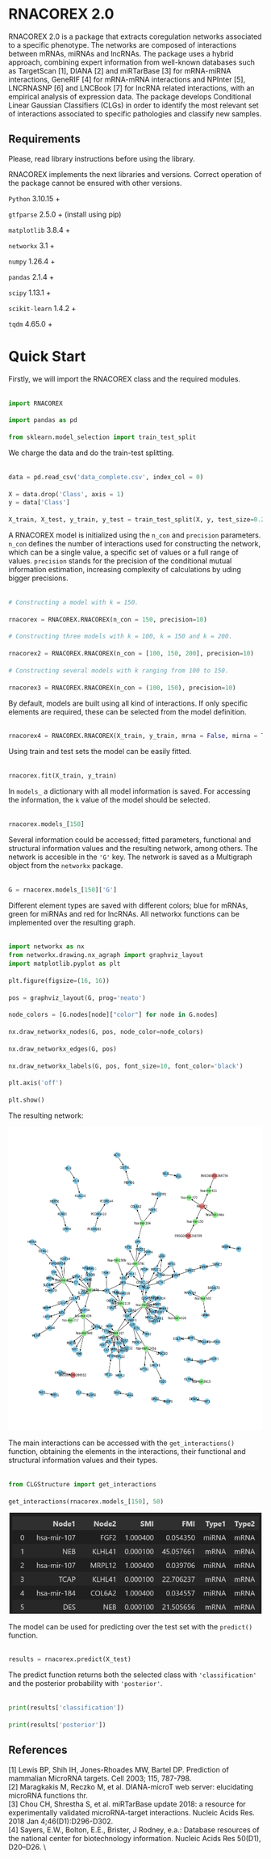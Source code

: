 # RNACOREX 2.0

RNACOREX 2.0 is a package that extracts coregulation networks associated to a specific phenotype. The networks are composed of interactions between mRNAs, miRNAs and lncRNAs. The package uses a hybrid approach, combining expert information from well-known databases such as TargetScan [1], DIANA [2] and miRTarBase [3] for mRNA-miRNA interactions, GeneRIF [4] for mRNA-mRNA interactions and NPInter [5], LNCRNASNP [6] and LNCBook [7] for lncRNA related interactions, with an empirical analysis of expression data. The package develops Conditional Linear Gaussian Classifiers (CLGs) in order to identify the most relevant set of interactions associated to specific pathologies and classify new samples.

## Requirements

Please, read library instructions before using the library.

RNACOREX implements the next libraries and versions. Correct operation of the package cannot be ensured with other versions.

`Python` 3.10.15 +

`gtfparse` 2.5.0 + (install using pip)

`matplotlib` 3.8.4 +

`networkx` 3.1 +

`numpy` 1.26.4 +

`pandas` 2.1.4 +

`scipy` 1.13.1 +

`scikit-learn` 1.4.2 +

`tqdm` 4.65.0 +

# Quick Start

Firstly, we will import the RNACOREX class and the required modules.

```python

import RNACOREX

import pandas as pd

from sklearn.model_selection import train_test_split

```

We charge the data and do the train-test splitting.

```python

data = pd.read_csv('data_complete.csv', index_col = 0)

X = data.drop('Class', axis = 1)
y = data['Class']

X_train, X_test, y_train, y_test = train_test_split(X, y, test_size=0.2, random_state=42)

```

A RNACOREX model is initialized using the `n_con` and `precision` parameters. `n_con` defines the number of interactions used for constructing the network, which can be a single value, a specific set of values or a full range of values. `precision` stands for the precision of the conditional mutual information estimation, increasing complexity of calculations by uding bigger precisions. 

```python

# Constructing a model with k = 150.

rnacorex = RNACOREX.RNACOREX(n_con = 150, precision=10)

# Constructing three models with k = 100, k = 150 and k = 200.

rnacorex2 = RNACOREX.RNACOREX(n_con = [100, 150, 200], precision=10)

# Constructing several models with k ranging from 100 to 150.

rnacorex3 = RNACOREX.RNACOREX(n_con = (100, 150), precision=10)

```

By default, models are built using all kind of interactions. If only specific elements are required, these can be selected from the model definition.

```python

rnacorex4 = RNACOREX.RNACOREX(X_train, y_train, mrna = False, mirna = True, lncrna = True)

```

Using train and test sets the model can be easily fitted.

```python

rnacorex.fit(X_train, y_train)

```

In `models_` a dictionary with all model information is saved. For accessing the information, the `k` value of the model should be selected.

```python

rnacorex.models_[150]

```
Several information could be accessed; fitted parameters, functional and structural information values and the resulting network, among others. The network is accesible in the `'G'` key. The network is saved as a Multigraph object from the `networkx` package.

```python

G = rnacorex.models_[150]['G']

```

Different element types are saved with different colors; blue for mRNAs, green for miRNAs and red for lncRNAs. All networkx functions can be implemented over the resulting graph. 

```python

import networkx as nx
from networkx.drawing.nx_agraph import graphviz_layout
import matplotlib.pyplot as plt

plt.figure(figsize=(16, 16))

pos = graphviz_layout(G, prog='neato')

node_colors = [G.nodes[node]["color"] for node in G.nodes]

nx.draw_networkx_nodes(G, pos, node_color=node_colors)

nx.draw_networkx_edges(G, pos)

nx.draw_networkx_labels(G, pos, font_size=10, font_color='black')

plt.axis('off')

plt.show()

```

The resulting network:

<p align="center">
  <img src="images/network_150.png" alt="Alt Text" width="600" height="600">
</p>

The main interactions can be accessed with the `get_interactions()` function, obtaining the elements in the interactions, their functional and structural information values and their types.

```python

from CLGStructure import get_interactions

get_interactions(rnacorex.models_[150], 50)

```
<p align="center">
  <img src="images/interactions_150.png" alt="Alt Text" width="500" height="200">
</p>

The model can be used for predicting over the test set with the `predict()` function.

```python

results = rnacorex.predict(X_test)

```

The predict function returns both the selected class with `'classification'` and the posterior probability with `'posterior'`.

```python

print(results['classification'])

print(results['posterior'])

```

## References

[1] Lewis BP, Shih IH, Jones-Rhoades MW, Bartel DP. Prediction of mammalian MicroRNA targets. Cell 2003; 115, 787-798. \
[2] Maragkakis M, Reczko M, et al. DIANA-microT web server: elucidating microRNA functions thr. \
[3] Chou CH, Shrestha S, et al. miRTarBase update 2018: a resource for experimentally validated microRNA-target interactions. Nucleic Acids Res. 2018 Jan 4;46(D1):D296-D302. \
[4] Sayers, E.W., Bolton, E.E., Brister, J Rodney, e.a.: Database resources of the national center for biotechnology information. Nucleic Acids Res 50(D1), D20–D26. \

